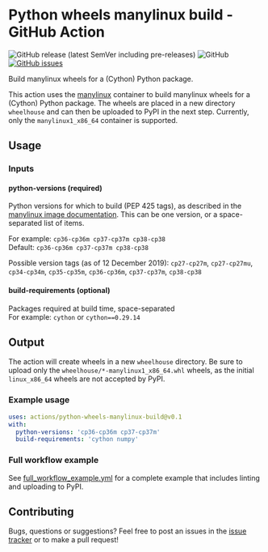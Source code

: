 # Python wheels manylinux build - GitHub Action

![GitHub release (latest SemVer including pre-releases)](https://img.shields.io/github/v/release/RalfG/python-wheels-manylinux-build?include_prereleases&sort=semver&style=flat-square)
![GitHub](https://img.shields.io/github/license/ralfg/manylinux-github-action?style=flat-square)
[![GitHub issues](https://img.shields.io/github/issues/RalfG/manylinux-github-action?style=flat-square)](https://github.com/RalfG/manylinux-github-action/issues)

Build manylinux wheels for a (Cython) Python package.

This action uses the [manylinux](https://github.com/pypa/manylinux) container to
build manylinux wheels for a (Cython) Python package. The wheels are placed in a
new directory `wheelhouse` and can then be uploaded to PyPI in the next step.
Currently, only the `manylinux1_x86_64` container is supported.

## Usage

### Inputs

#### python-versions (required)
Python versions for which to build (PEP 425 tags), as described in the
[manylinux image documentation](https://github.com/pypa/manylinux). This can be
one version, or a space-separated list of items.

For example: `cp36-cp36m cp37-cp37m cp38-cp38`  
Default: `cp36-cp36m cp37-cp37m cp38-cp38`

Possible version tags (as of 12 December 2019): `cp27-cp27m`, `cp27-cp27mu`,
`cp34-cp34m`, `cp35-cp35m`, `cp36-cp36m`, `cp37-cp37m`, `cp38-cp38`

#### build-requirements (optional)
Packages required at build time, space-separated  
For example: `cython` or `cython==0.29.14`

## Output
The action will create wheels in a new `wheelhouse` directory. Be sure to upload
only the `wheelhouse/*-manylinux1_x86_64.whl` wheels, as the initial
`linux_x86_64` wheels are not accepted by PyPI.

### Example usage
```yaml
uses: actions/python-wheels-manylinux-build@v0.1
with:
  python-versions: 'cp36-cp36m cp37-cp37m'
  build-requirements: 'cython numpy'
```

### Full workflow example
See
[full_workflow_example.yml](https://github.com/RalfG/python-wheels-manylinux-build/blob/master/full_workflow_example.yml)
for a complete example that includes linting and uploading to PyPI.

## Contributing
Bugs, questions or suggestions? Feel free to post an issues in the
[issue tracker](https://github.com/RalfG/python-wheels-manylinux-build/issues)
or to make a pull request!
